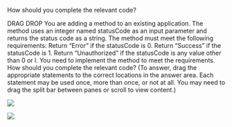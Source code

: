 ﻿How should you complete the relevant code?

DRAG DROP
You are adding a method to an existing application. The method uses an integer named
statusCode as an input parameter and returns the status code as a string.
The method must meet the following requirements:
Return “Error” if the statusCode is 0.
Return “Success” if the statusCode is 1.
Return “Unauthorized” if the statusCode is any value other than 0 or l.
You need to implement the method to meet the requirements.
How should you complete the relevant code? (To answer, drag the appropriate statements
to the correct locations in the answer area. Each statement may be used once, more than
once, or not at all. You may need to drag the split bar between panes or scroll to view content.)

![](https://cdn.briefmenow.org/wp-content/uploads/70-483-v2/265.jpg)

![](https://cdn.briefmenow.org/wp-content/uploads/70-483-v2/266.jpg)

